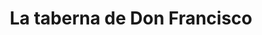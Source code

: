 ---
title: "La taberna de Don Francisco"
url: /cercado-de-lima/la-taberna-de-don-francisco/
shop: vino
---